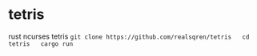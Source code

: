 # tetris
rust ncurses tetris
`
git clone https://github.com/realsqren/tetris  
cd tetris  
cargo run  
`
